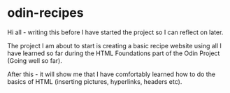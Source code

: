 # odin-recipes

Hi all - writing this before I have started the project so I can reflect on later. 

The project I am about to start is creating a basic recipe website using all I have learned so far during the HTML Foundations part of the Odin Project (Going well so far). 

After this - it will show me that I have comfortably learned how to do the basics of HTML (inserting pictures, hyperlinks, headers etc).



